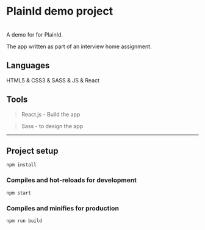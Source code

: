 # PlainId demo project
<br/>
A demo for for PlainId.

The app written as part of an interview home assignment.

## Languages 
HTML5 & CSS3 & SASS & JS & React 

## Tools
 
>React.js - Build the app

>Sass - to design the app

---

## Project setup
```
npm install
```

### Compiles and hot-reloads for development
```
npm start
```

### Compiles and minifies for production
```
npm run build
```

 
